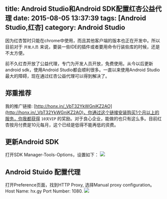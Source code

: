 title: Android Studio和Android SDK配置红杏公益代理
date: 2015-08-05 13:37:39
tags: [Android Studio,红杏]
category: Android Studio
---
因为红杏暂时只能在chrome中使用，而且其他客户端的版本也正在开发中。所以目前对于 `开发人员` 来说，要装一些IDE的插件或者要用命令行装些库的时候，还是不太方便。

前不久红杏开放了公益代理，专门为开发人员开放，免费使用。从今以后更新android sdk，使用Android Studio都会顺利很多。一直以来使用Android Studio最大的障碍，现在通过红杏公益代理可以得到解决了。

## 郑重推荐
我的推广链接: [http://honx.in/_VbT32YkWGniKZ2AO](http://honx.in/_VbT32YkWGniKZ2AO)，你通过这个链接安装购买1个月以上的服务，你我都获得 `10天VIP` 的奖励。对于良心企业，能做的也只有这么多。目前红杏按月付费是10元每月，这个已经是低得不能再低的资费。

## 更新Android SDK
打开SDK Manager-Tools-Options，设置如下：
![](http://7q5c2h.com1.z0.glb.clouddn.com/android-studio-hx-1.png)

## Android Stuido 配置代理

打开Preference页面，找到HTTP Proxy, 选择Manual proxy configuration。
Host Name: hx.gy
 Port Number: 1080.
![](http://7q5c2h.com1.z0.glb.clouddn.com/android-studio-hx-2.png)
